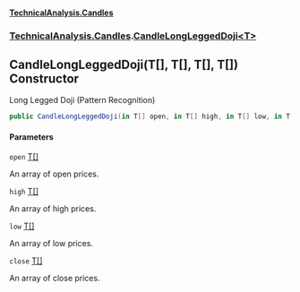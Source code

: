 #### [TechnicalAnalysis.Candles](Atypical.TechnicalAnalysis.Candles.md 'Atypical.TechnicalAnalysis.Candles')
### [TechnicalAnalysis.Candles](Atypical.TechnicalAnalysis.Candles.md#TechnicalAnalysis.Candles 'TechnicalAnalysis.Candles').[CandleLongLeggedDoji&lt;T&gt;](CandleLongLeggedDoji_T_.md 'TechnicalAnalysis.Candles.CandleLongLeggedDoji<T>')

## CandleLongLeggedDoji(T[], T[], T[], T[]) Constructor

Long Legged Doji (Pattern Recognition)

```csharp
public CandleLongLeggedDoji(in T[] open, in T[] high, in T[] low, in T[] close);
```
#### Parameters

<a name='TechnicalAnalysis.Candles.CandleLongLeggedDoji_T_.CandleLongLeggedDoji(T[],T[],T[],T[]).open'></a>

`open` [T](CandleLongLeggedDoji_T_.md#TechnicalAnalysis.Candles.CandleLongLeggedDoji_T_.T 'TechnicalAnalysis.Candles.CandleLongLeggedDoji<T>.T')[[]](https://docs.microsoft.com/en-us/dotnet/api/System.Array 'System.Array')

An array of open prices.

<a name='TechnicalAnalysis.Candles.CandleLongLeggedDoji_T_.CandleLongLeggedDoji(T[],T[],T[],T[]).high'></a>

`high` [T](CandleLongLeggedDoji_T_.md#TechnicalAnalysis.Candles.CandleLongLeggedDoji_T_.T 'TechnicalAnalysis.Candles.CandleLongLeggedDoji<T>.T')[[]](https://docs.microsoft.com/en-us/dotnet/api/System.Array 'System.Array')

An array of high prices.

<a name='TechnicalAnalysis.Candles.CandleLongLeggedDoji_T_.CandleLongLeggedDoji(T[],T[],T[],T[]).low'></a>

`low` [T](CandleLongLeggedDoji_T_.md#TechnicalAnalysis.Candles.CandleLongLeggedDoji_T_.T 'TechnicalAnalysis.Candles.CandleLongLeggedDoji<T>.T')[[]](https://docs.microsoft.com/en-us/dotnet/api/System.Array 'System.Array')

An array of low prices.

<a name='TechnicalAnalysis.Candles.CandleLongLeggedDoji_T_.CandleLongLeggedDoji(T[],T[],T[],T[]).close'></a>

`close` [T](CandleLongLeggedDoji_T_.md#TechnicalAnalysis.Candles.CandleLongLeggedDoji_T_.T 'TechnicalAnalysis.Candles.CandleLongLeggedDoji<T>.T')[[]](https://docs.microsoft.com/en-us/dotnet/api/System.Array 'System.Array')

An array of close prices.